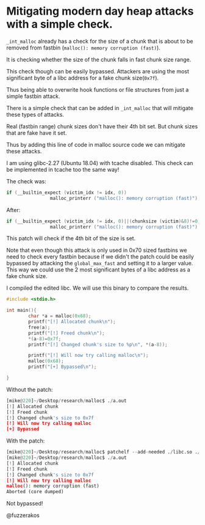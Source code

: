 # Mitigating modern day heap attacks with a simple check. 


`_int_malloc` already has a check for the size of a chunk that is about to be removed from fastbin (`malloc(): memory corruption (fast)`).

It is checking whether the size of the chunk falls in fast chunk size range.

This check though can be easily bypassed. Attackers are using the most significant byte of a libc address for a fake chunk size(`0x7f`).

Thus being able to overwrite hook functions or file structures from just a simple fastbin attack.

There is a simple check that can be added in `_int_malloc` that will mitigate these types of attacks.

Real (fastbin range) chunk sizes don't have their 4th bit set.
But chunk sizes that are fake have it set.

Thus by adding this line of code in malloc source code we can mitigate these attacks.

I am using glibc-2.27 (Ubuntu 18.04) with tcache disabled. This check can be implemented in tcache too the same way!

The check was:
```C
if (__builtin_expect (victim_idx != idx, 0))
                malloc_printerr ("malloc(): memory corruption (fast)");
```

After:
```C
if (__builtin_expect (victim_idx != idx, 0)||(chunksize (victim)&8)!=0)
                malloc_printerr ("malloc(): memory corruption (fast)");

```
This patch will check if the 4th bit of the size is set.

Note that even though this attack is only used in 0x70 sized fastbins we need to check every fastbin because if we didn't the patch could be easily bypassed by attacking the `global_max_fast` and setting it to a larger value. This way we could use the 2 most significant bytes of a libc address as a fake chunk size.

I compiled the edited libc.
We will use this binary to compare the results.
```C
#include <stdio.h>

int main(){
        char *a = malloc(0x68);
        printf("[!] Allocated chunk\n");
        free(a);
        printf("[!] Freed chunk\n");
        *(a-8)=0x7f;
        printf("[!] Changed chunk's size to %p\n", *(a-8));

        printf("[!] Will now try calling malloc\n");
        malloc(0x68);
        printf("[+] Bypassed\n");

}
```
Without the patch:
```python
[mike@220]~/Desktop/research/malloc$ ./a.out 
[!] Allocated chunk
[!] Freed chunk
[!] Changed chunk's size to 0x7f
[!] Will now try calling malloc
[+] Bypassed
```
With the patch:
```python
[mike@220]~/Desktop/research/malloc$ patchelf --add-needed ./libc.so ./a.out
[mike@220]~/Desktop/research/malloc$ ./a.out 
[!] Allocated chunk
[!] Freed chunk
[!] Changed chunk's size to 0x7f
[!] Will now try calling malloc
malloc(): memory corruption (fast)
Aborted (core dumped)
```
Not bypassed!

@fuzzerakos
